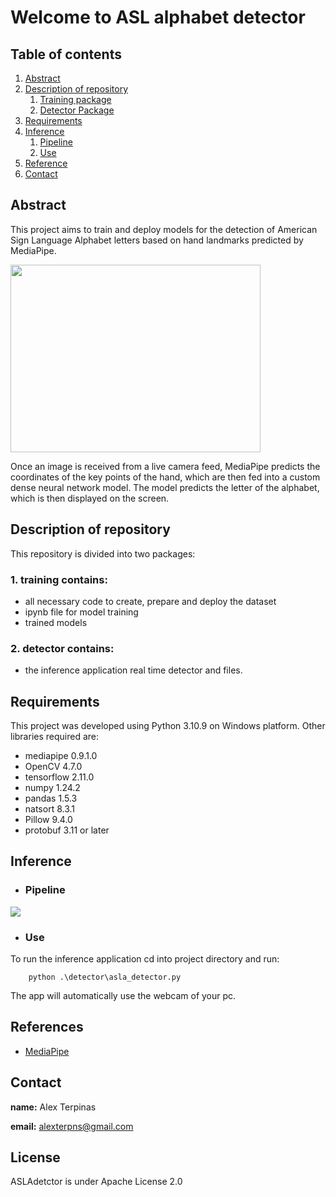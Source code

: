 # **Welcome to ASL alphabet detector**


## **Table of contents**
1. [Abstract](#abstract)
2. [Description of repository](#description-of-repository)
   1. [Training package](#dor1)
   2. [Detector Package](#dor2)
3. [Requirements](#req)
4. [Inference](#infr)
   1. [Pipeline](#pipe)
   2. [Use](#use)
5. [Reference](#ref)
6. [Contact](#cont)


## **Abstract**
This project aims to train and deploy models for the detection of American Sign Language Alphabet letters based on hand landmarks predicted by MediaPipe.

<img src="demo.gif" width="400" height="300">

Once an image is received from a live camera feed, MediaPipe predicts the coordinates of the key points of the hand, which are then fed into a custom dense neural network model. The model predicts the letter of the alphabet, which is then displayed on the screen.


## **Description of repository**
This repository is divided into two packages:

### 1. **training** contains: <a id="dor1"></a>
 - all necessary code to create, prepare and deploy the dataset
 - ipynb file for model training
 - trained models

### 2. **detector** contains: <a id="dor2"></a>
- the inference application real time detector and files. 

## **Requirements** <a id="req"></a>
This project was developed using Python 3.10.9 on Windows platform. Other libraries required are:

- mediapipe 0.9.1.0
- OpenCV 4.7.0
- tensorflow 2.11.0
- numpy 1.24.2
- pandas 1.5.3
- natsort 8.3.1
- Pillow 9.4.0
- protobuf 3.11 or later 


## **Inference** <a id="inf"></a>
- ### **Pipeline** <a id="pipe"></a>

<img src=".\img\aslaD_pipeline.gif" >

- ### **Use** <a id="use"></a>
To run the inference application cd into project directory and run:

        python .\detector\asla_detector.py

The app will automatically use the webcam of your pc.

## **References** <a id="ref"></a>
- [MediaPipe](https://developers.google.com/mediapipe)

## **Contact** <a id="cont"></a>

**name:** Alex Terpinas

**email:**  alexterpns@gmail.com

## **License** <a id="lic"></a>
ASLAdetctor is under Apache License 2.0